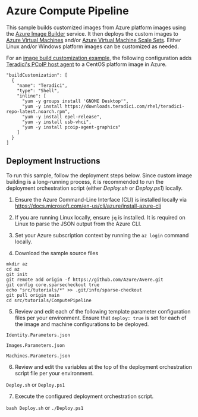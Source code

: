 # Azure Compute Pipeline

This sample builds customized images from Azure platform images using the [Azure Image Builder](https://docs.microsoft.com/en-us/azure/virtual-machines/linux/image-builder-overview) service. It then deploys the custom images to [Azure Virtual Machines](https://docs.microsoft.com/en-us/azure/virtual-machines/) and/or [Azure Virtual Machine Scale Sets](https://docs.microsoft.com/en-us/azure/virtual-machine-scale-sets/overview). Either Linux and/or Windows platform images can be customized as needed.

For an [image build customization example](https://github.com/Azure/Avere/blob/main/src/tutorials/ComputePipeline/Images.Parameters.json#L89-L101), the following configuration adds [Teradici's PCoIP host agent](https://docs.teradici.com/find/product/cloud-access-software) to a CentOS platform image in Azure.

```
"buildCustomization": [
  {
    "name": "Teradici",
    "type": "Shell",
    "inline": [
      "yum -y groups install 'GNOME Desktop'",
      "yum -y install https://downloads.teradici.com/rhel/teradici-repo-latest.noarch.rpm",
      "yum -y install epel-release",
      "yum -y install usb-vhci",
      "yum -y install pcoip-agent-graphics"
    ]
  }
]
```

## Deployment Instructions

To run this sample, follow the deployment steps below. Since custom image building is a long-running process,
it is recommended to run the deployment orchestration script (either *Deploy.sh* or *Deploy.ps1*) locally.

1. Ensure the Azure Command-Line Interface (CLI) is installed locally via https://docs.microsoft.com/en-us/cli/azure/install-azure-cli

2. If you are running Linux locally, ensure `jq` is installed. It is required on Linux to parse the JSON output from the Azure CLI.

3. Set your Azure subscription context by running the `az login` command locally.

4. Download the sample source files
```
mkdir az
cd az
git init
git remote add origin -f https://github.com/Azure/Avere.git
git config core.sparsecheckout true
echo "src/tutorials/*" >> .git/info/sparse-checkout
git pull origin main
cd src/tutorials/ComputePipeline
```

5. Review and edit each of the following template parameter configuration files per your environment.
Ensure that `deploy: true` is set for each of the image and machine configurations to be deployed.

`Identity.Parameters.json`

`Images.Parameters.json`

`Machines.Parameters.json`

6. Review and edit the variables at the top of the deployment orchestration script file per your environment.

`Deploy.sh` or `Deploy.ps1`

7. Execute the configured deployment orchestration script.

`bash Deploy.sh` or `./Deploy.ps1`
